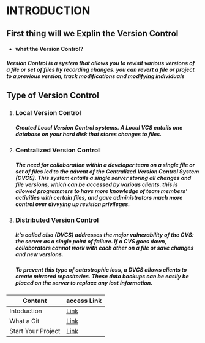 # INTRODUCTION

## First thing will we Explin the Version Control 

* #### what the Version Control?

##### Version Control is a system that allows you to revisit various versions of a file or set of files by recording changes. you can revert a file or project to a previous version, track modifications and modifying individuals

## Type of Version Control
1. ### Local Version Control
    ##### Created Local Version Control systems. A Local VCS entails one database on your hard disk that stores changes to files.
2. ### Centralized Version Control
    ##### The need for collaboration within a developer team on a single file or set of files led to the advent of the Centralized Version Control System (CVCS). This system entails a single server storing all changes and file versions, which can be accessed by various clients. this is allowed programmers to have more knowledge of team members’ activities with certain files, and gave administrators much more control over divvying up revision privileges.
3. ### Distributed Version Control  
    ##### It's called also **(DVCS)** addresses the major vulnerability of the CVS: the server as a single point of failure. If a CVS goes down, collaborators cannot work with each other on a file or save changes and new versions. 

    ##### To prevent this type of catastrophic loss, a DVCS allows clients to create mirrored repositories. These data backups can be easily be placed on the server to replace any lost information.


**Contant** | **access Link**
--- | ---
Intoduction | [Link](https://hidayasyam.github.io/Learning-Journal-two/Index)
What a Git | [Link](https://hidayasyam.github.io/Learning-Journal-two/gitInfo)
Start Your Project | [Link](https://hidayasyam.github.io/Learning-Journal-two/Start-Work)
